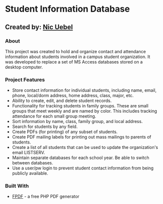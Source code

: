 # Student Information Database
## Created by: [Nic Uebel](http://github.com/nuebel)

### About
This project was created to hold and organize contact and attendance information about students involved in a campus student organization. It was developed to replace a set of MS Access databases stored on a desktop computer. 

### Project Features
* Store contact information for individual students, including name, email, phone, local/dorm address, home address, class, major, etc.
* Ability to create, edit, and delete student records.
* Functionality for tracking students in family groups. These are small groups that meet weekly and are named by color. This includes tracking attendance for each small group meeting.
* Sort information by name, class, family group, and local address.
* Search for students by any field.
* Create PDFs (for printing) of any subset of students.
* Create PDF mailing labels for printing out mass mailings to parents of students.
* Create a list of all students that can be used to update the organization's email LISTSERV.
* Maintain separate databases for each school year. Be able to switch between databases.
* Use a user/pw login to prevent student contact information from being publicly available.

### Built With
* [FPDF](http://fpdf.org) - a free PHP PDF generator
